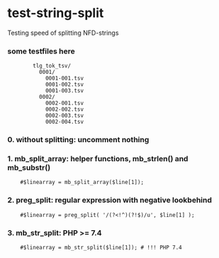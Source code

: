 # test-string-split
Testing speed of splitting NFD-strings

### some testfiles here
````        
        tlg_tok_tsv/
          0001/
            0001-001.tsv
            0001-002.tsv
            0001-003.tsv
          0002/
            0002-001.tsv
            0002-002.tsv 
            0002-003.tsv
            0002-004.tsv 
````     
### 0. without splitting: uncomment nothing  

### 1. mb_split_array: helper functions, mb_strlen() and mb_substr()
    
        #$linearray = mb_split_array($line[1]);   

### 2. preg_split: regular expression with negative lookbehind  

        #$linearray = preg_split( '/(?<!^)(?!$)/u', $line[1] );
        
### 3. mb_str_split: PHP >= 7.4 

        #$linearray = mb_str_split($line[1]); # !!! PHP 7.4     
        
